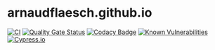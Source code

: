 # arnaudflaesch.github.io

[![CI](https://github.com/ArnaudFlaesch/arnaudflaesch.github.io/actions/workflows/ci.yml/badge.svg)](https://github.com/ArnaudFlaesch/arnaudflaesch.github.io/actions)
[![Quality Gate Status](https://sonarcloud.io/api/project_badges/measure?project=ArnaudFlaesch_arnaudflaesch.github.io&metric=alert_status)](https://sonarcloud.io/summary/new_code?id=ArnaudFlaesch_arnaudflaesch.github.io)
[![Codacy Badge](https://app.codacy.com/project/badge/Grade/2b43b4cf025046198a6d333eb2a4c346)](https://app.codacy.com/gh/ArnaudFlaesch/arnaudflaesch.github.io/dashboard?utm_source=gh&utm_medium=referral&utm_content=&utm_campaign=Badge_grade)
[![Known Vulnerabilities](https://snyk.io/test/github/ArnaudFlaesch/arnaudflaesch.github.io/badge.svg)](https://snyk.io/test/github/ArnaudFlaesch/arnaudflaesch.github.io)
[![Cypress.io](https://img.shields.io/badge/tested%20with-Cypress-04C38E.svg)](https://www.cypress.io/)
